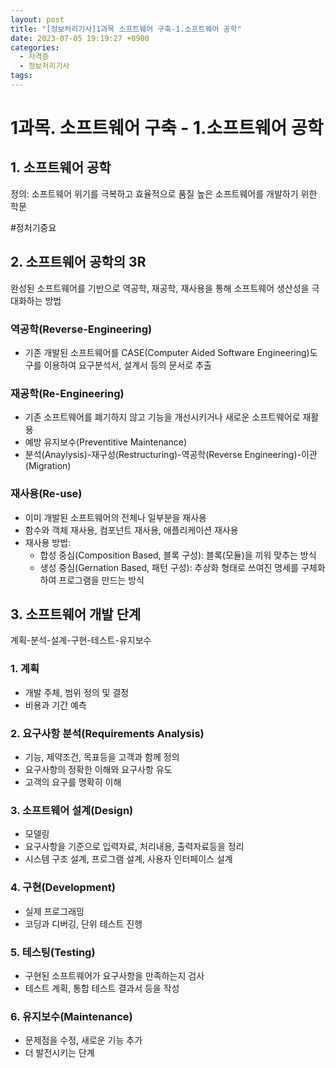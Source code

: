```yaml
---
layout: post
title: "[정보처리기사]1과목 소프트웨어 구축-1.소프트웨어 공학"
date: 2023-07-05 19:19:27 +0900
categories:
  - 자격증
  - 정보처리기사
tags:
---
```

# 1과목. 소프트웨어 구축 - 1.소프트웨어 공학

## 1. 소프트웨어 공학
정의: 소프트웨어 위기를 극복하고 효율적으로 품질 높은 소프트웨어를 개발하기 위한 학문

#정처기중요 
## 2. 소프트웨어 공학의 3R
완성된 소프트웨어를 기반으로 역공학, 재공학, 재사용을 통해 소프트웨어 생산성을 극대화하는 방법

### 역공학(Reverse-Engineering)
- 기존 개발된 소프트웨어를 CASE(Computer Aided Software Engineering)도구를 이용하여 요구분석서, 설계서 등의 문서로 추출

### 재공학(Re-Engineering)
- 기존 소프트웨어를 폐기하지 않고 기능을 개선시키거나 새로운 소프트웨어로 재활용
- 예방 유지보수(Preventitive Maintenance)
- 분석(Anaylysis)-재구성(Restructuring)-역공학(Reverse Engineering)-이관(Migration)

### 재사용(Re-use)
- 이미 개발된 소프트웨어의 전체나 일부분을 재사용
- 함수와 객체 재사용, 컴포넌트 재사용, 애플리케이션 재사용
- 재사용 방법:
	- 합성 중심(Composition Based, 블록 구성): 블록(모듈)을 끼워 맞추는 방식
	- 생성 중심(Gernation Based, 패턴 구성): 추상화 형태로 쓰여진 명세를 구체화하여 프로그램을 만드는 방식


## 3. 소프트웨어 개발 단계
계획-분석-설계-구현-테스트-유지보수

### 1. 계획
- 개발 주체, 범위 정의 및 결정
- 비용과 기간 예측

### 2. 요구사항 분석(Requirements Analysis)
- 기능, 제약조건, 목표등을 고객과 함께 정의
- 요구사항의 정확한 이해와 요구사항 유도
- 고객의 요구를 명확히 이해

### 3. 소프트웨어 설계(Design)
- 모델링
- 요구사항을 기준으로 입력자료, 처리내용, 출력자료등을 정리
- 시스템 구조 설계, 프로그램 설계, 사용자 인터페이스 설계

### 4. 구현(Development)
- 실제 프로그래밍
- 코딩과 디버깅, 단위 테스트 진행

### 5. 테스팅(Testing)
- 구현된 소프트웨어가 요구사항을 만족하는지 검사
- 테스트 계획, 통합 테스트 결과서 등을 작성

### 6. 유지보수(Maintenance)
- 문제점을 수정, 새로운 기능 추가
- 더 발전시키는 단계

